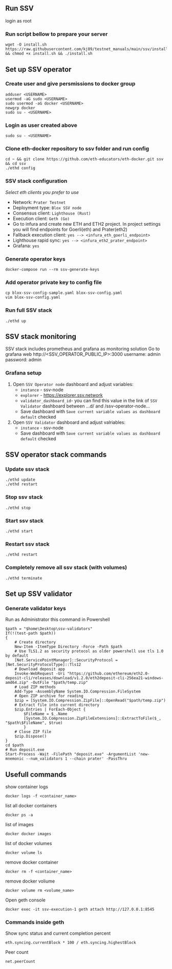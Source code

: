 ## Run SSV

login as root

### Run script bellow to prepare your server
```
wget -O install.sh https://raw.githubusercontent.com/kj89/testnet_manuals/main/ssv/install.sh && chmod +x install.sh && ./install.sh
```

## Set up SSV operator
### Create user and give persmissions to docker group
```
adduser <USERNAME>
usermod -aG sudo <USERNAME>
sudo usermod -aG docker <USERNAME>
newgrp docker
sudo su - <USERNAME>
```

### Login as user created above
```
sudo su - <USERNAME>
```

### Clone eth-docker repository to ssv folder and run config
```
cd ~ && git clone https://github.com/eth-educators/eth-docker.git ssv && cd ssv
./ethd config
```

### SSV stack configuration
*Select eth clients you prefer to use*
* Network: `Prater Testnet`
* Deployment type: `Blox SSV node`
* Consensus client: `Lighthouse (Rust)`
* Execution client: `Geth (Go)`
* Go to infura and create new ETH and ETH2 project. In project settings you will find endpoints for Goerli(eth) and Prater(eth2)
* Fallback execution client: `yes --> <infura_eth_goerli_endpoint>`
* Lighthouse rapid sync: `yes --> <infura_eth2_prater_endpoint>`
* Grafana: `yes`

### Generate operator keys
```
docker-compose run --rm ssv-generate-keys
```

### Add operator private key to config file
```
cp blox-ssv-config-sample.yaml blox-ssv-config.yaml
vim blox-ssv-config.yaml
```

### Run full SSV stack
```
./ethd up
```

## SSV stack monitoring
SSV stack includes prometheus and grafana as monitoring solution
Go to grafana web http://<SSV_OPERATOR_PUBLIC_IP>:3000
username: admin
password: admin

### Grafana setup
1. Open `SSV Operator node` dashboard and adjust variables:
    * `instance` - ssv-node
	* `explorer` - https://explorer.ssv.network
	* `validator_dashboard_id`- you can find this value in the link of `SSV Validator` dashboard between ...d/ and /ssv-operator-node...
	* Save dashboard with `Save current variable values as dashboard default` checked
2. Open `SSV Validator` dashboard and adjust valriables:
	* `instance` - ssv-node
	* Save dashboard with `Save current variable values as dashboard default` checked

## SSV operator stack commands
### Update ssv stack
```
./ethd update
./ethd restart
```

### Stop ssv stack
```
./ethd stop
```

### Start ssv stack
```
./ethd start
```

### Restart ssv stack
```
./ethd restart
```

### Completely remove all ssv stack (with volumes)
```
./ethd terminate
```

## Set up SSV validator
### Generate validator keys
Run as Administrator this command in Powershell
```
$path = "$home\Desktop\ssv-validators"
If(!(test-path $path))
{
	# Create directory
	New-Item -ItemType Directory -Force -Path $path
	# Use TLS1.2 as security protocol as older powershell use tls 1.0 by default
	[Net.ServicePointManager]::SecurityProtocol = [Net.SecurityProtocolType]::Tls12
	# Download deposit app
	Invoke-WebRequest -Uri "https://github.com/ethereum/eth2.0-deposit-cli/releases/download/v1.2.0/eth2deposit-cli-256ea21-windows-amd64.zip" -OutFile "$path/temp.zip"
	# Load ZIP methods
	Add-Type -AssemblyName System.IO.Compression.FileSystem
	# Open ZIP archive for reading
	$zip = [System.IO.Compression.ZipFile]::OpenRead("$path/temp.zip")
	# Extract file into current directory
	$zip.Entries | ForEach-Object { 
		$FileName = $_.Name
		[System.IO.Compression.ZipFileExtensions]::ExtractToFile($_, "$path\$FileName", $true)
		}
	# Close ZIP file
	$zip.Dispose()
}
cd $path
# Run deposit.exe
Start-Process -Wait -FilePath "deposit.exe" -ArgumentList 'new-mnemonic --num_validators 1 --chain prater' -PassThru
```

## Usefull commands
show container logs
```
docker logs -f <container_name>
```

list all docker containers
```
docker ps -a
```

list of images
```
docker docker images
```

list of docker volumes
```
docker volume ls
```

remove docker container
```
docker rm -f <container_name>
```

remove docker voliume
```
docker volume rm <volume_name>
```

Open geth console
```
docker exec -it ssv-execution-1 geth attach http://127.0.0.1:8545
```

### Commands inside geth
Show sync status and current completion percent
```
eth.syncing.currentBlock * 100 / eth.syncing.highestBlock
```

Peer count
```
net.peerCount
```
